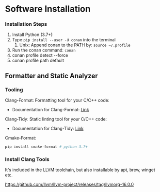 # Software Installation

### Installation Steps

1. Install Python (3.7+)
2. Type ``pip install --user -U conan`` into the terminal
   1. Unix: Append conan to the PATH by: ``source ~/.profile``
3. Run the conan command: ``conan``
4. conan profile detect --force
5. conan profile path default

## Formatter and Static Analyzer

### Tooling

Clang-Format: Formatting tool for your C/C++ code:

- Documentation for Clang-Format: [Link](https://clang.llvm.org/docs/ClangFormat.html)

Clang-Tidy: Static linting tool for your C/C++ code:

- Documentation for Clang-Tidy: [Link](https://clang.llvm.org/extra/clang-tidy/)

Cmake-Format:

```bash
pip install cmake-format # python 3.7+
```

### Install Clang Tools

It's included in the LLVM toolchain, but also installable by apt, brew, winget etc.

https://github.com/llvm/llvm-project/releases/tag/llvmorg-16.0.0

